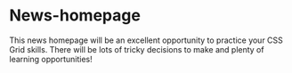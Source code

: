 # News-homepage
This news homepage will be an excellent opportunity to practice your CSS Grid skills. There will be lots of tricky decisions to make and plenty of learning opportunities!
